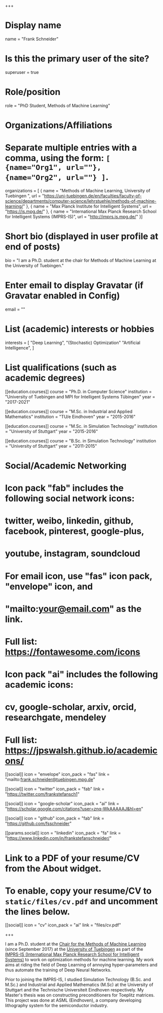 +++
# Display name
name = "Frank Schneider"

# Is this the primary user of the site?
superuser = true

# Role/position
role = "PhD Student, Methods of Machine Learning"

# Organizations/Affiliations
#   Separate multiple entries with a comma, using the form: `[ {name="Org1", url=""}, {name="Org2", url=""} ]`.
organizations = [ { name = "Methods of Machine Learning, University of Tuebingen ", url = "https://uni-tuebingen.de/en/faculties/faculty-of-science/departments/computer-science/lehrstuehle/methods-of-machine-learning/" }, { name = "Max Planck Institute for Intelligent Systems", url = "https://is.mpg.de/" }, { name = "International Max Planck Research School for Intelligent Systems (IMPRS-IS)", url = "http://imprs.is.mpg.de/" }]

# Short bio (displayed in user profile at end of posts)
bio = "I am a Ph.D. student at the chair for Methods of Machine Learning at the University of Tuebingen."

# Enter email to display Gravatar (if Gravatar enabled in Config)
email = ""

# List (academic) interests or hobbies
interests = [
  "Deep Learning",
  "(Stochastic) Optimization"
  "Artificial Intelligence",
]

# List qualifications (such as academic degrees)
[[education.courses]]
  course = "Ph.D. in Computer Science"
  institution = "University of Tuebingen and MPI for Intelligent Systems Tübingen"
  year = "2017-2021"

[[education.courses]]
  course = "M.Sc. in Industrial and Applied Mathematics"
  institution = "TU/e Eindhoven"
  year = "2015-2016"

[[education.courses]]
  course = "M.Sc. in Simulation Technology"
  institution = "University of Stuttgart"
  year = "2015-2016"

[[education.courses]]
  course = "B.Sc. in Simulation Technology"
  institution = "University of Stuttgart"
  year = "2011-2015"

# Social/Academic Networking
#
# Icon pack "fab" includes the following social network icons:
#
#   twitter, weibo, linkedin, github, facebook, pinterest, google-plus,
#   youtube, instagram, soundcloud
#
#   For email icon, use "fas" icon pack, "envelope" icon, and
#   "mailto:your@email.com" as the link.
#
#   Full list: https://fontawesome.com/icons
#
# Icon pack "ai" includes the following academic icons:
#
#   cv, google-scholar, arxiv, orcid, researchgate, mendeley
#
#   Full list: https://jpswalsh.github.io/academicons/

[[social]]
  icon = "envelope"
  icon_pack = "fas"
  link = "mailto:frank.schneider@tuebingen.mpg.de"

[[social]]
  icon = "twitter"
  icon_pack = "fab"
  link = "https://twitter.com/frankstefansch1"

[[social]]
  icon = "google-scholar"
  icon_pack = "ai"
  link = "https://scholar.google.com/citations?user=znq-WkAAAAAJ&hl=en"

[[social]]
  icon = "github"
  icon_pack = "fab"
  link = "https://github.com/fsschneider"

[[params.social]]
  icon = "linkedin"
  icon_pack = "fa"
  link = "https://www.linkedin.com/in/frankstefanschneider/"

# Link to a PDF of your resume/CV from the About widget.
# To enable, copy your resume/CV to `static/files/cv.pdf` and uncomment the lines below.
[[social]]
  icon = "cv"
  icon_pack = "ai"
  link = "files/cv.pdf"

+++

I am a Ph.D. student at the [Chair for the Methods of Machine Learning](https://uni-tuebingen.de/en/faculties/faculty-of-science/departments/computer-science/lehrstuehle/methods-of-machine-learning/ "Methods of Machine Learning")  (since September 2017) at the [University of Tuebingen](https://uni-tuebingen.de/en/ "University of Tübingen") as part of the [IMPRS-IS (International Max Planck Research School for Intelligent Systems)](http://imprs.is.mpg.de "IMPRS-IS") to work on optimization methods for machine learning. My work aims at riding the field of Deep Learning of annoying hyper-parameters and thus automate the training of Deep Neural Networks.

Prior to joining the IMPRS-IS, I studied Simulation Technology (B.Sc. and M.Sc.) and Industrial and Applied Mathematics (M.Sc) at the University of Stuttgart and the Technische Universiteit Eindhoven respectively. My Master's thesis was on constructing preconditioners for Toeplitz matrices. This project was done at ASML (Eindhoven), a company developing lithography system for the semiconductor industry.
